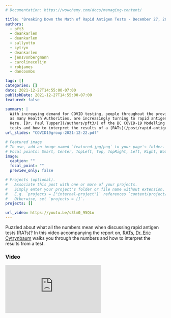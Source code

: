 ```yaml
---
# Documentation: https://wowchemy.com/docs/managing-content/

title: "Breaking Down the Math of Rapid Antigen Tests - December 27, 2021"
authors:
  - pft3
  - deankarlen
  - deankarlen
  - sallyotto
  - cytryn
  - deankarlen
  - jensvonbergmann
  - carolinecolijn
  - robjames
  - dancoombs

tags: []
categories: []
date: 2021-12-27T14:55:00-07:00
publishDate: 2021-12-27T14:55:00-07:00
featured: false

summary: |
  With increasing demand for COVID testing, people throughout the province, as well
  as many Health Authorities, are increasingly turning to rapid antigen tests (RATs). 
  Here, [Dr. Paul Tupper](/authors/pft3/) of the BC COVID-19 Modelling team describes the numbers behind the 
  tests and how to interpret the results of a [RATs](/post/rapid-antigen-tests/COVID19group-RapidAntigenTests.pdf).
url_slides: "COVID19group-2021-12-22.pdf"

# Featured image
# To use, add an image named `featured.jpg/png` to your page's folder.
# Focal points: Smart, Center, TopLeft, Top, TopRight, Left, Right, BottomLeft, Bottom, BottomRight.
image:
  caption: ""
  focal_point: ""
  preview_only: false

# Projects (optional).
#   Associate this post with one or more of your projects.
#   Simply enter your project's folder or file name without extension.
#   E.g. `projects = ["internal-project"]` references `content/project/deep-learning/index.md`.
#   Otherwise, set `projects = []`.
projects: []

url_video: https://youtu.be/s3lm0_95QLo
---
```

Puzzled about what all the numbers mean when discussing rapid antigen tests (RATs)? In this video accompanying the report on,  [RATs](/post/rapid-antigen-tests/COVID19group-RapidAntigenTests.pdf), [Dr. Eric
Cytrynbaum](/authors/cytryn/) walks you through the numbers and how to interpret the results from a test.

### Video
<div class="youtube-container">
<iframe src="https://www.youtube.com/embed/s3lm0_95QLo"  title="YouTube video player" frameborder="0" allow="accelerometer; autoplay; clipboard-write; encrypted-media; gyroscope; picture-in-picture" allowfullscreen class="video"></iframe> </div>

